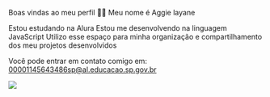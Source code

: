 Boas vindas ao meu perfil 💙💙
Meu nome é Aggie layane

Estou estudando na Alura
Estou me desenvolvendo na linguagem JavaScript
Utilizo esse espaço para minha organização e compartilhamento dos meu projetos desenvolvidos

Você pode entrar em contato comigo em:
00001145643486sp@al.educacao.sp.gov.br

![](link)
